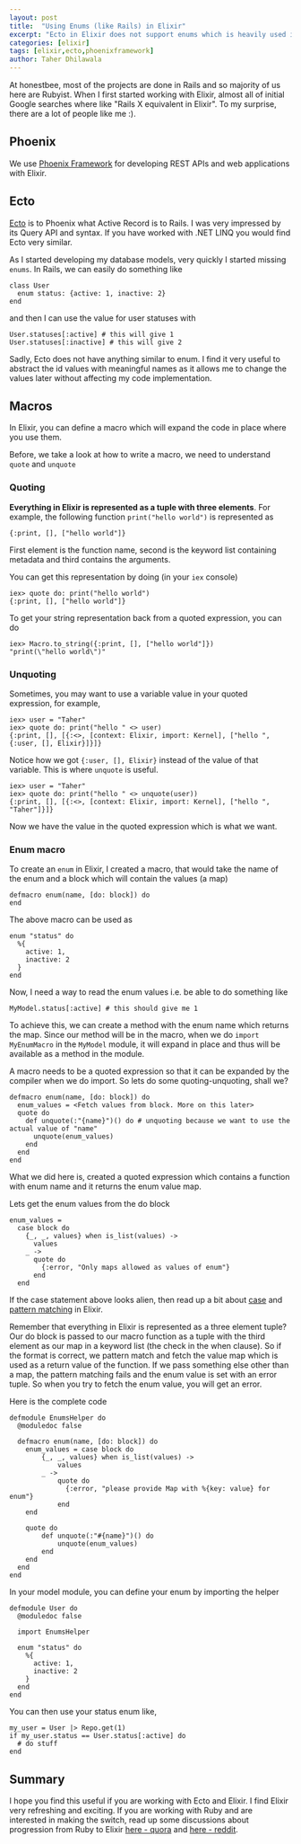 ```yaml
---
layout: post
title:  "Using Enums (like Rails) in Elixir"
excerpt: "Ecto in Elixir does not support enums which is heavily used in Rails. But using macro, we can create custom enums"
categories: [elixir]
tags: [elixir,ecto,phoenixframework]
author: Taher Dhilawala
---
```


At honestbee, most of the projects are done in Rails and so majority of us here are Rubyist. When I first started working with Elixir, almost all of initial Google searches where like "Rails X equivalent in Elixir". To my surprise, there are a lot of people like me :).

## Phoenix

We use [Phoenix Framework](http://www.phoenixframework.org/) for developing REST APIs and web applications with Elixir.

## Ecto

[Ecto](https://github.com/elixir-ecto/ecto) is to Phoenix what Active Record is to Rails. I was very impressed by its Query API and syntax. If you have worked with .NET LINQ you would find Ecto very similar.

As I started developing my database models, very quickly I started missing `enums`. In Rails, we can easily do something like

```
class User
  enum status: {active: 1, inactive: 2}
end
```

and then I can use the value for user statuses with

```
User.statuses[:active] # this will give 1
User.statuses[:inactive] # this will give 2
```

Sadly, Ecto does not have anything similar to enum. I find it very useful to abstract the id values with meaningful names as it allows me to change the values later without affecting my code implementation.

## Macros

In Elixir, you can define a macro which will expand the code in place where you use them.  

Before, we take a look at how to write a macro, we need to understand `quote` and `unquote`

### Quoting

**Everything in Elixir is represented as a tuple with three elements**. For example, the following function `print("hello world")` is represented as

```
{:print, [], ["hello world"]}
```

First element is the function name, second is the keyword list containing metadata and third contains the arguments.

You can get this representation by doing (in your `iex` console)

```
iex> quote do: print("hello world")
{:print, [], ["hello world"]}
```

To get your string representation back from a quoted expression, you can do

```
iex> Macro.to_string({:print, [], ["hello world"]})
"print(\"hello world\")"
```

### Unquoting

Sometimes, you may want to use a variable value in your quoted expression, for example,

```
iex> user = "Taher"
iex> quote do: print("hello " <> user)
{:print, [], [{:<>, [context: Elixir, import: Kernel], ["hello ", {:user, [], Elixir}]}]}
```

Notice how we got `{:user, [], Elixir}` instead of the value of that variable. This is where `unquote` is useful.

```
iex> user = "Taher"
iex> quote do: print("hello " <> unquote(user))
{:print, [], [{:<>, [context: Elixir, import: Kernel], ["hello ", "Taher"]}]}
```

Now we have the value in the quoted expression which is what we want.

### Enum macro

To create an `enum` in Elixir, I created a macro, that would take the name of the enum and a block which will contain the values (a map)

```
defmacro enum(name, [do: block]) do
end
```

The above macro can be used as

```
enum "status" do
  %{
    active: 1,
    inactive: 2
  }
end
```

Now, I need a way to read the enum values i.e. be able to do something like

```
MyModel.status[:active] # this should give me 1
```

To achieve this, we can create a method with the enum name which returns the map. Since our method will be in the macro, when we do `import MyEnumMacro` in the `MyModel` module, it will expand in place and thus will be available as a method in the module.

A macro needs to be a quoted expression so that it can be expanded by the compiler when we do import. So lets do some quoting-unquoting, shall we?

```
defmacro enum(name, [do: block]) do
  enum_values = <Fetch values from block. More on this later>
  quote do
    def unquote(:"{name}")() do # unquoting because we want to use the actual value of "name"
      unquote(enum_values)
    end
  end
end
```

What we did here is, created a quoted expression which contains a function with enum name and it returns the enum value map.

Lets get the enum values from the do block

```
enum_values =
  case block do
    {_, _, values} when is_list(values) ->
      values
    _ ->
      quote do
        {:error, "Only maps allowed as values of enum"}
      end
  end
```

If the case statement above looks alien, then read up a bit about [case](http://elixir-lang.org/getting-started/case-cond-and-if.html#case) and [pattern matching](http://elixir-lang.org/getting-started/pattern-matching.html) in Elixir.

Remember that everything in Elixir is represented as a three element tuple? Our do block is passed to our macro function as a tuple with the third element as our map in a keyword list (the check in the when clause). So if the format is correct, we pattern match and fetch the value map which is used as a return value of the function. If we pass something else other than a map, the pattern matching fails and the enum value is set with an error tuple. So when you try to fetch the enum value, you will get an error.

Here is the complete code

```
defmodule EnumsHelper do
  @moduledoc false

  defmacro enum(name, [do: block]) do
    enum_values = case block do
        {_, _, values} when is_list(values) ->
            values
        _ ->
            quote do
              {:error, "please provide Map with %{key: value} for enum"}
            end
    end

    quote do
        def unquote(:"#{name}")() do
            unquote(enum_values)
        end
    end
  end
end
```

In your model module, you can define your enum by importing the helper

```
defmodule User do
  @moduledoc false

  import EnumsHelper

  enum "status" do
    %{
      active: 1,
      inactive: 2
    }
  end
end
```

You can then use your status enum like,

```
my_user = User |> Repo.get(1)
if my_user.status == User.status[:active] do
  # do stuff
end
```

## Summary

I hope you find this useful if you are working with Ecto and Elixir. I find Elixir very refreshing  and exciting. If you are working with Ruby and are interested in making the switch, read up some discussions about progression from Ruby to Elixir [here - quora](https://www.quora.com/Will-Elixir-Phoenix-destroy-Ruby-on-Rails) and [here - reddit](https://www.reddit.com/r/ruby/comments/39b1l1/we_all_are_going_to_meet_in_the_elixir_world/).

